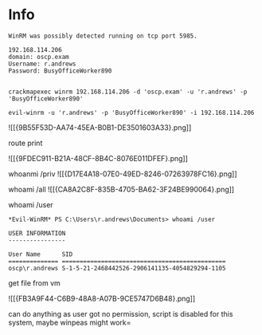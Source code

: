 # Info  

```
WinRM was possibly detected running on tcp port 5985.

192.168.114.206
domain: oscp.exam 
Username: r.andrews
Password: BusyOfficeWorker890


crackmapexec winrm 192.168.114.206 -d 'oscp.exam' -u 'r.andrews' -p 'BusyOfficeWorker890'

evil-winrm -u 'r.andrews' -p 'BusyOfficeWorker890' -i 192.168.114.206
```

![[{9B55F53D-AA74-45EA-B0B1-DE3501603A33}.png]]

route print
 
![[{9FDEC911-B21A-48CF-8B4C-8076E011DFEF}.png]]

whoanmi /priv
![[{D17E4A18-07E0-49ED-8246-07263978FC16}.png]]

whoami /all
![[{CA8A2C8F-835B-4705-BA62-3F24BE990064}.png]]


whoami /user
```
*Evil-WinRM* PS C:\Users\r.andrews\Documents> whoami /user

USER INFORMATION
----------------

User Name      SID
============== ==============================================
oscp\r.andrews S-1-5-21-2468442526-2906141135-4054829294-1105

```

get file from vm

![[{FB3A9F44-C6B9-48A8-A07B-9CE5747D6B48}.png]]

can do anything as user got no permission, script is disabled for this system, maybe winpeas might work=